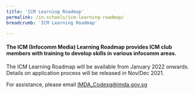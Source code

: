 ```yaml
---
title: 'ICM Learning Roadmap'
permalink: /in-schools/icm-learning-roadmap/
breadcrumb: 'ICM Learning Roadmap'

---
```



#### The ICM (Infocomm Media) Learning Roadmap provides ICM club members with training to develop skills in various infocomm areas.

The ICM Learning Roadmap will be available from January 2022 onwards. Details on application process will be released in Nov/Dec 2021. 

For assistance, please email IMDA_Codesg@imda.gov.sg 
